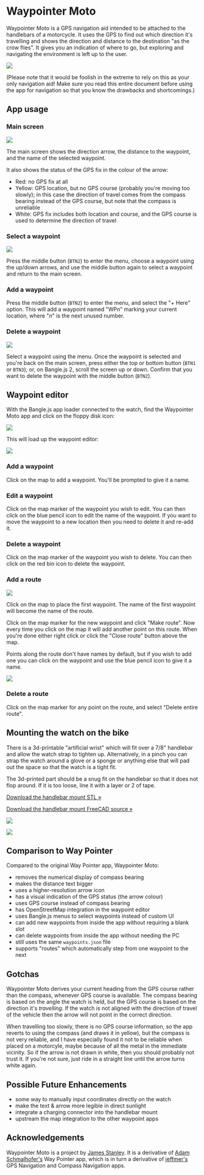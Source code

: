 # Waypointer Moto

Waypointer Moto is a GPS navigation aid intended to be attached to
the handlebars of a motorcycle.
It uses the GPS to find out which direction it's
travelling and shows the direction and distance to the destination
"as the crow flies". It gives you an indication of where to go,
but exploring and navigating the environment is left up to the user.

![](watch-on-bike.jpeg)

(Please note that it would be foolish in the extreme to rely on this
as your only navigation aid! Make sure you read this entire document
before using the app for navigation so that you know the drawbacks
and shortcomings.)

## App usage

### Main screen

![](screenshot.png)

The main screen shows the direction arrow, the distance to the waypoint,
and the name of the selected waypoint.

It also shows the status of the GPS fix in the colour of the arrow:

 * Red: no GPS fix at all
 * Yellow: GPS location, but no GPS course (probably you're moving too slowly);
   in this case the direction of travel comes from the compass bearing instead
   of the GPS course, but note that the compass is unreliable
 * White: GPS fix includes both location and course, and the GPS course is used
   to determine the direction of travel

### Select a waypoint

![](screenshot-menu.png)

Press the middle button (`BTN2`) to enter the menu, choose a waypoint using
the up/down arrows, and use the middle button again to select a waypoint and
return to the main screen.

### Add a waypoint

Press the middle button (`BTN2`) to enter the menu, and select the "+ Here"
option. This will add a waypoint named "WP*n*" marking your current location,
where "*n*" is the next unused number.

### Delete a waypoint

![](screenshot-delete.png)

Select a waypoint using the menu. Once the waypoint is selected and you're
back on the main screen, press either the top or bottom button (`BTN1` or
`BTN3`), or, on Bangle.js 2, scroll the screen up or down.
Confirm that you want to delete the waypoint with the middle
button (`BTN2`).

## Waypoint editor

With the Bangle.js app loader connected to the watch, find the
Waypointer Moto app and click on the floppy disk icon:

![](floppy-disk.png)

This will load up the waypoint editor:

![](editor.png)

### Add a waypoint

Click on the map to add a waypoint. You'll be prompted to give it
a name.

### Edit a waypoint

Click on the map marker of the waypoint you wish to edit. You
can then click on the blue pencil icon to edit the name of the
waypoint. If you want to move the waypoint to a new location then
you need to delete it and re-add it.

### Delete a waypoint

Click on the map marker of the waypoint you wish to delete. You
can then click on the red bin icon to delete the waypoint.

### Add a route

![](newroute.png)

Click on the map to place the first waypoint. The name of the first
waypoint will become the name of the route.

Click on the map marker for the new waypoint and click "Make route".
Now every time you click on the map it will add another point
on this route. When you're done either right click or click the
"Close route" button above the map.

Points along the route don't have names by default, but if you wish
to add one you can click on the waypoint and use the blue pencil icon
to give it a name.

![](editroute.png)

### Delete a route

Click on the map marker for any point on the route, and select
"Delete entire route".

## Mounting the watch on the bike

There is a 3d-printable "artificial wrist" which will fit over a 7/8"
handlebar and allow the watch strap to tighten up.
Alternatively, in a pinch you can strap the watch around a glove or a sponge
or anything else that will pad out the space so that the watch is a tight
fit.

The 3d-printed part should be a snug fit on the handlebar so that it does
not flop around. If it is too loose, line it with a layer or 2 of tape.

[Download the handlebar mount STL &raquo;](handlebar-mount.stl)

[Download the handlebar mount FreeCAD source &raquo;](handlebar-mount.FCStd)

![](handlebar-mount.png)

![](handlebar-mount.jpeg)

## Comparison to Way Pointer

Compared to the original Way Pointer app, Waypointer Moto:

 * removes the numerical display of compass bearing
 * makes the distance text bigger
 * uses a higher-resolution arrow icon
 * has a visual indication of the GPS status (the arrow colour)
 * uses GPS course instead of compass bearing
 * has OpenStreetMap integration in the waypoint editor
 * uses Bangle.js menus to select waypoints instead of custom UI
 * can add new waypoints from inside the app without requiring a blank slot
 * can delete waypoints from inside the app without needing the PC
 * still uses the same `waypoints.json` file
 * supports "routes" which automatically step from one waypoint to the next

## Gotchas

Waypointer Moto derives your current heading from the GPS course
rather than the compass, whenever GPS course is available.
The compass bearing is based on the angle the watch is held, but
the GPS course is based on the direction it's *travelling*. If the
watch is not aligned with the direction of travel of the vehicle
then the arrow will not point in the correct direction.

When travelling too slowly, there is no GPS course information, so the
app reverts to using the compass (and draws it in yellow), but
the compass is not very reliable, and I
have especially found it not to be reliable when placed on a motorcyle,
maybe because of all the metal in the immediate vicinity. So if
the arrow is not drawn in white, then you should probably not trust
it. If you're not sure, just ride in a straight line until the arrow
turns white again.

## Possible Future Enhancements

 - some way to manually input coordinates directly on the watch
 - make the text & arrow more legible in direct sunlight
 - integrate a charging connector into the handlebar mount
 - upstream the map integration to the other waypoint apps

## Acknowledgements

Waypointer Moto is a project by [James Stanley](https://incoherency.co.uk/). It is a derivative of [Adam Schmalhofer's](https://github.com/adamschmalhofer) Way Pointer app, which is in turn a derivative of
[jeffmer's](https://github.com/jeffmer/JeffsBangleAppsDev) GPS
Navigation and Compass Navigation apps.
